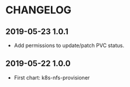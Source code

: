 # CHANGELOG

## 2019-05-23 1.0.1

* Add permissions to update/patch PVC status.

## 2019-05-22 1.0.0

* First chart: k8s-nfs-provisioner
